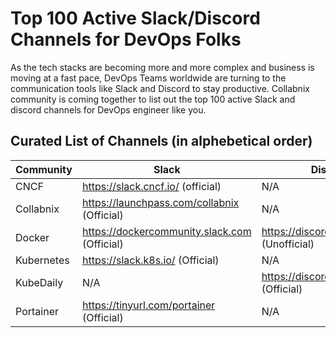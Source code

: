 # Top 100 Active Slack/Discord Channels for DevOps Folks

As the tech stacks are becoming more and more complex and business is moving at a fast pace, DevOps Teams worldwide are turning to the communication tools like Slack and Discord to stay productive. Collabnix community is coming together to list out the top 100 active Slack and discord channels for DevOps engineer like you.


## Curated List of Channels (in alphebetical order)

| Community  | Slack | Discord |
| ------------- | ------------- | ------------- | 
| CNCF | https://slack.cncf.io/ (official) | N/A |
| Collabnix | https://launchpass.com/collabnix (Official) | N/A |
| Docker   | https://dockercommunity.slack.com (Official)  | https://discord.gg/CVBzBtdY (Unofficial) |
| Kubernetes  | https://slack.k8s.io/ (Official)  | N/A |
| KubeDaily | N/A | https://discord.gg/rEvr7vq (Official) | 
| Portainer | https://tinyurl.com/portainer (Official) | N/A |
